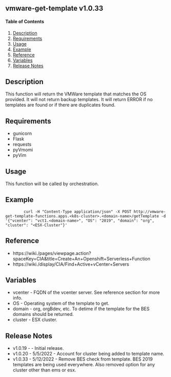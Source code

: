 ## vmware-get-template v1.0.33

#### Table of Contents

1. [Description](#description)
1. [Requirements](#requirements)
1. [Usage](#usage)
1. [Example](#example)
1. [Reference](#reference)
1. [Variables](#variables)
1. [Release Notes](#releasenotes)

## Description <a name="description"></a>

This function will return the VMWare template that matches the OS provided. It will not return backup templates. It will return ERROR if no templates are found or if there are duplicates found.

## Requirements <a name="requirements"></a>

* gunicorn
* Flask
* requests
* pyVmomi
* pyVim

## Usage <a name="usage"></a>

This function will be called by orchestration.

## Example <a name="example"></a>

            curl -H "Content-Type application/json" -X POST http://vmware-get-template-functions.apps.<k8s-cluster>.<domain-name>/getTemplate -d '{"vcenter": "vct1.<domain-name>", "OS": "2019", "domain": "org", "cluster": "<ESX-Cluster"}'

## Reference <a name="reference"></a>

* https://wiki.<domain-name>/pages/viewpage.action?spaceKey=CIA&title=Create+An+Openshift+Serverless+Function
* https://wiki.<domain-name>/display/CIA/Find+Active+vCenter+Servers

## Variables <a name="variables"></a>

* vcenter - FQDN of the vcenter server. See reference section for more info.
* OS - Operating system of the template to get.
* domain - org, orgBdev, etc. To detime if the template for the BES domains should be returned.
* cluster - ESX cluster.

## Release Notes <a name="releasenotes"></a>

* v1.0.19 - - Initial release.
* v1.0.20 - 5/5/2022 - Account for cluster being added to template name.
* v1.0.33 - 5/12/2022 - Remove BES check from template. BES 2019 templates are being used everywhere. Also removed option for any cluster other than ems or esx.